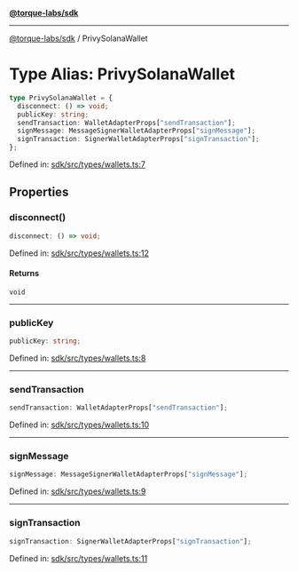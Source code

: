 [**@torque-labs/sdk**](../README.md)

***

[@torque-labs/sdk](../README.md) / PrivySolanaWallet

# Type Alias: PrivySolanaWallet

```ts
type PrivySolanaWallet = {
  disconnect: () => void;
  publicKey: string;
  sendTransaction: WalletAdapterProps["sendTransaction"];
  signMessage: MessageSignerWalletAdapterProps["signMessage"];
  signTransaction: SignerWalletAdapterProps["signTransaction"];
};
```

Defined in: [sdk/src/types/wallets.ts:7](https://github.com/torque-labs/monorepo/blob/f4ba71b316d908ec6167830d700bbcfae0be65a8/packages/sdk/src/types/wallets.ts#L7)

## Properties

### disconnect()

```ts
disconnect: () => void;
```

Defined in: [sdk/src/types/wallets.ts:12](https://github.com/torque-labs/monorepo/blob/f4ba71b316d908ec6167830d700bbcfae0be65a8/packages/sdk/src/types/wallets.ts#L12)

#### Returns

`void`

***

### publicKey

```ts
publicKey: string;
```

Defined in: [sdk/src/types/wallets.ts:8](https://github.com/torque-labs/monorepo/blob/f4ba71b316d908ec6167830d700bbcfae0be65a8/packages/sdk/src/types/wallets.ts#L8)

***

### sendTransaction

```ts
sendTransaction: WalletAdapterProps["sendTransaction"];
```

Defined in: [sdk/src/types/wallets.ts:10](https://github.com/torque-labs/monorepo/blob/f4ba71b316d908ec6167830d700bbcfae0be65a8/packages/sdk/src/types/wallets.ts#L10)

***

### signMessage

```ts
signMessage: MessageSignerWalletAdapterProps["signMessage"];
```

Defined in: [sdk/src/types/wallets.ts:9](https://github.com/torque-labs/monorepo/blob/f4ba71b316d908ec6167830d700bbcfae0be65a8/packages/sdk/src/types/wallets.ts#L9)

***

### signTransaction

```ts
signTransaction: SignerWalletAdapterProps["signTransaction"];
```

Defined in: [sdk/src/types/wallets.ts:11](https://github.com/torque-labs/monorepo/blob/f4ba71b316d908ec6167830d700bbcfae0be65a8/packages/sdk/src/types/wallets.ts#L11)
